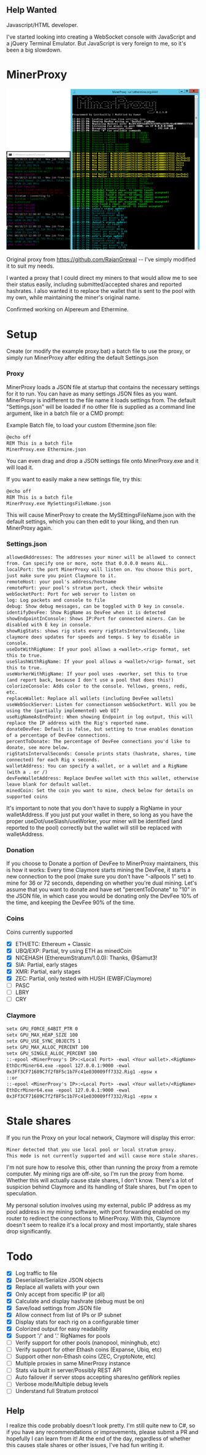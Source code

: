 ## Help Wanted
Javascript/HTML developer.

I've started looking into creating a WebSocket console with JavaScript and a jQuery Terminal Emulator.
But JavaScript is very foreign to me, so it's been a big slowdown.

# MinerProxy

![Screenshot](Screens/Screen.PNG)

Original proxy from https://github.com/RajanGrewal -- I've simply modified it to suit my needs.

I wanted a proxy that I could direct my miners to that would allow me to see their status easily, including submitted/accepted shares and reported hashrates.
I also wanted it to replace the wallet that is sent to the pool with my own, while maintaining the miner's original name.

Confirmed working on Alpereum and Ethermine.

# Setup
Create (or modify the example proxy.bat) a batch file to use the proxy, or simply run MinerProxy after editing the default Settings.json

### Proxy
MinerProxy loads a JSON file at startup that contains the necessary settings for it to run. You can have as many settings JSON files as you want. MinerProxy is indifferent to the file name it loads settings from. The default "Settings.json" will be loaded if no other file is supplied as a command line argument, like in a batch file or a CMD prompt:

Example Batch file, to load your custom Ethermine.json file:
```batch
@echo off
REM This is a batch file
MinerProxy.exe Ethermine.json
```
You can even drag and drop a JSON settings file onto MinerProxy.exe and it will load it.

If you want to easily make a new settings file, try this:
```batch
@echo off
REM This is a batch file
MinerProxy.exe MySettingsFileName.json
```
This will cause MinerProxy to create the MySEttingsFileName.json with the default settings, which you can then edit to your liking, and then run MinerProxy again.


### Settings.json
```
allowedAddresses: The addresses your miner will be allowed to connect from. Can specify one or more, note that 0.0.0.0 means ALL.
localPort: the port MinerProxy will listen on. You choose this port, just make sure you point Claymore to it.
remoteHost: your pool's address/hostname
remotePort: your pool's stratum port, check their website
webSocketPort: Port for web server to listen on
log: Log packets and console to file
debug: Show debug messages, can be toggled with D key in console.   
identifyDevFee: Show RigName as DevFee when it is detected  
showEndpointInConsole: Shows IP:Port for connected miners. Can be disabled with E key in console.
showRigStats: shows rig stats every rigStatsIntervalSeconds, like claymore does updates for speeds and temps. S key to disable in console.
useDotWithRigName: If your pool allows a <wallet>.<rig> format, set this to true.
useSlashWithRigName: If your pool allows a <wallet>/<rig> format, set this to true.
useWorkerWithRigName: If your pool uses -eworker, set this to true (and report back, because I don't use a pool that does this!)
colorizeConsole: Adds color to the console. Yellows, greens, reds, etc.
replaceWallet: Replace all wallets (including DevFee wallets)
useWebSockServer: Listen for connectionson webSocketPort. Will you be using the (partially implemented) web UI?
useRigNameAsEndPoint: When showing Endpoint in log output, this will replace the IP address with the Rig's reported name.
donateDevFee: Default is false, but setting to true enables donation of a percentage of DevFee connections.
percentToDonate: The percentage of DevFee connections you'd like to donate, see more below.
rigStatsIntervalSeconds: Console prints stats (hashrate, shares, time connected) for each Rig x seconds.
walletAddress: You can specify a wallet, or a wallet and a RigName (with a . or /)   
devFeeWalletAddress: Replace DevFee wallet with this wallet, otherwise leave blank for default wallet.
minedCoin: Set the coin you want to mine, check below for details on supported coins
```

It's important to note that you don't have to supply a RigName in your walletAddress. If you just put your wallet in there, so long as you have the proper useDot/useSlash/useWorker, your miner will be identified (and reported to the pool) correctly but the wallet will still be replaced with walletAddress.

### Donation
If you choose to Donate a portion of DevFee to MinerProxy maintainers, this is how it works:
Every time Claymore starts mining the DevFee, it starts a new connection to the pool (make sure you don't have "-allpools 1" set) to mine for 36 or 72 seconds, depending on whether you're dual mining. Let's assume that you want to donate and have set "percentToDonate" to "10" in the JSON file, in which case you would be donating only the DevFee 10% of the time, and keeping the DevFee 90% of the time.



### Coins

Coins currently supported
- [x] ETH/ETC: Ethereum + Classic
- [x] UBQ/EXP: Partial, try using ETH as minedCoin
- [x] NICEHASH (EthereumStratum/1.0.0): Thanks, @Samut3!
- [x] SIA: Partial, early stages
- [x] XMR: Partial, early stages
- [X] ZEC: Partial, only tested with HUSH (EWBF/Claymore)
- [ ] PASC
- [ ] LBRY
- [ ] CRY

### Claymore
```batch
setx GPU_FORCE_64BIT_PTR 0
setx GPU_MAX_HEAP_SIZE 100
setx GPU_USE_SYNC_OBJECTS 1
setx GPU_MAX_ALLOC_PERCENT 100
setx GPU_SINGLE_ALLOC_PERCENT 100
::-epool <MinerProxy's IP>:<Local Port> -ewal <Your wallet>.<RigName>
EthDcrMiner64.exe -epool 127.0.0.1:9000 -ewal 0x3Ff3CF71689C7f2f8F5c1b7Fc41e030009ff7332.Rig1 -epsw x
::or
::-epool <MinerProxy's IP>:<Local Port> -ewal <Your wallet>/<RigName>
EthDcrMiner64.exe -epool 127.0.0.1:9000 -ewal 0x3Ff3CF71689C7f2f8F5c1b7Fc41e030009ff7332/Rig1 -epsw x
```

# Stale shares
If you run the Proxy on your local network, Claymore will display this error:

    Miner detected that you use local pool or local stratum proxy.
    This mode is not currently supported and will cause more stale shares.

I'm not sure how to resolve this, other than running the proxy from a remote computer.
My mining rigs are off-site, so I'm run the proxy from home.
Whether this will actually cause stale shares, I don't know. There's a lot of suspicion behind Claymore and its handling of Stale shares, but I'm open to speculation.

My personal solution involves using my external, public IP address as my pool address in my mining software, with port forwarding enabled on my router to redirect the connections to MinerProxy. With this, Claymore doesn't seem to realize it's a local proxy and most importantly, stale shares drop significantly.

# Todo
- [x] Log traffic to file
- [x] Deserialize/Serialize JSON objects
- [x] Replace all wallets with your own
- [x] Only accept from specific IP (or all)
- [x] Calculate and display hashrate (debug must be on)
- [X] Save/load settings from JSON file
- [X] Allow connect from list of IPs or IP subnet
- [X] Display stats for each rig on a configurable timer
- [X] Colorized output for easy readability
- [X] Support '/' and '.' RigNames for pools
- [ ] Verify support for other pools (nanopool, mininghub, etc)
- [ ] Verify support for other Ethash coins (Expanse, Ubiq, etc)
- [ ] Support other non-Ethash coins (ZEC, CryptoNote, etc)
- [ ] Multiple proxies in same MinerProxy instance
- [ ] Stats via built in server/Possibly REST API
- [ ] Auto failover if server stops accepting shares/no getWork replies
- [ ] Verbose mode/Multiple debug levels
- [ ] Understand full Stratum protocol

## Help
I realize this code probably doesn't look pretty. I'm still quite new to C#, so if you have any recommendations or improvements, please submit a PR and hopefully I can learn from it! At the end of the day, regardless of whether this causes stale shares or other issues, I've had fun writing it.
